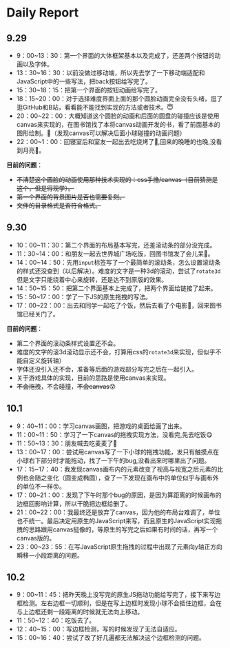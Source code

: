 # Daily Report

## 9.29

- 9：00~13：30：第一个界面的大体框架基本以及完成了，还差两个按钮的动画以及字体。
- 13：30~16：30：以前没做过移动端，所以先去学了一下移动端适配和JavaScript中的一些写法，把back按钮给写完了。
- 15：30~18：15：把第一个界面的按钮动画给写完了。
- 18：15~20：00：对于选择难度界面上面的那个圆脸动画完全没有头绪，逛了逛GitHub和B站，看看能不能找到实现的方法或者技术。:innocent:
- 20：00~22：00：大概知道这个圆脸的动画和后面的圆盘的碰撞应该是使用canvas来实现的，在图书馆找了本将canvas动画开发的书，看了前面基本的图形绘制。:book:（发现canvas可以解决后面小球碰撞的动画问题）
- 22：00~1：00：回寝室后和室友一起出去吃烧烤了:meat_on_bone:,回来的晚睡的也晚,没看到月亮:triumph:。

**目前的问题**：
+ ~~不清楚这个圆脸的动画使用那种技术实现的：css手撸/canvas（目前猜测是这个，但是得现学）。~~
+ ~~第一个界面的背景图片是否也需要复刻。~~
+ ~~文件的目录格式是否符合格式。~~

## 9.30

- 10：00~11：30：第二个界面的布局基本写完，还差滚动条的部分没完成。
- 11：30~14：00：和朋友一起去世界城广场吃饭，回图书馆发了会儿呆:musical_note:。
- 14：00~14：50：先用`input`标签写了一个最简单的滚动条，怎么设置滚动条的样式还没查到（以后解决）。难度的文字是一种3d的滚动，尝试了`rotate3d`但是文字只能绕着中心来旋转，还是达不到原版的效果。
- 14：50~15：50：把第二个界面基本上完成了，把两个界面给链接了起来。
- 15：50~17：00：学了一下JS的原生拖拽的写法。
- 17：00~22：00：出去和同学一起吃了个饭，然后去看了个电影:movie_camera:，回来图书馆已经关门了。

**目前的问题**：

- 第二个界面的滚动条样式设置还不会。
- 难度的文字的滚3d滚动显示还不会，打算用css的`rotate3d`来实现，但似乎不能自定义旋转轴）
- 字体还没引入还不会，准备等后面的游戏部分写完之后在一起引入。
- 关于游戏具体的实现，目前的思路是使用canvas来实现。
-  ~~不会拖拽~~，不会碰撞，~~不会canvas~~:dizzy_face:

## 10.1

- 9：40~11：00：学习canvas画图，把游戏的桌面给画了出来。
- 11：00~11：50：学习了一下canvas的拖拽实现方法，没看完,先去吃饭:yum:
- 11：50~13：30：朋友喊去吃麦麦了:hamburger:
- 13：00~17：00：尝试用canvas写了一下小球的拖拽功能，发只有触摸点在小球右下部分时才能拖动，找了一下午的bug,没看出来时哪里出了问题。
- 17：15~17：40：我发现canvas画布内的元素改变了视高与视宽之后元素的比例也会随之变化（圆变成椭圆），查了一下发现在画布中的单位似乎与画布外的单位不一样:dizzy_face:。
- 17：00~21：00：发现了下午时那个bug的原因，是因为算距离的时候画布的边框回影响计算，所以干脆把边框给删了。
- 21：00~22：00：我最终还是放弃了canvas，因为他的布局台难调了，单位也不统一。最后决定用原生的JavaScript来写，而且原生的JavaScript实现拖拽的思路跟用canvas挺像的，等原生的写完之后如果有时间的话，再写一个canvas版的。
- 23：00~23：55：在写JavaScript原生拖拽的过程中出现了元素向y轴正方向瞬移一小段距离的问题。

## 10.2

- 9：00~11：45：把昨天晚上没写完的原生JS拖动功能给写完了，接下来写边框检测。左右边框一切顺利，但是在写上边框时发现小球不会抵住边框，会在与上边框还剩一段距离的时候就无法向上移动。
- 11：50~12：40：吃饭去了。
- 12：40~15：00：写边框检测，写的时候发现了无法自适应。
- 15：00~16：40：尝试了改了好几遍都无法解决这个边框检测的问题。
